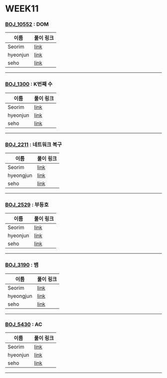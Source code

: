 # WEEK11

### [BOJ_10552](https://boj.kr/10552) : DOM

|이름|풀이 링크|
|--|--|
|Seorim| [link](BOJ_10552/Seorim.java)
|hyeonjun| [link](BOJ_10552/hyeonjun.cpp)
|seho| [link](BOJ_10552/seho.py)
---


### [BOJ_1300](https://boj.kr/1300) : K번째 수

|이름|풀이 링크|
|--|--|
|Seorim| [link](BOJ_1300/Seorim.java)
|hyeonjun| [link](BOJ_1300/hyeonjun.cpp)
|seho| [link](BOJ_1300/seho.py)
---


### [BOJ_2211](https://boj.kr/2211) : 네트워크 복구

|이름|풀이 링크|
|--|--|
|Seorim| [link](BOJ_2211/Seorim.java)
|hyeongjun| [link](BOJ_2211/hyeongjun.cpp)
|seho| [link](BOJ_2211/seho.py)
---


### [BOJ_2529](https://boj.kr/2529) : 부등호

|이름|풀이 링크|
|--|--|
|Seorim| [link](BOJ_2529/Seorim.java)
|hyeonjun| [link](BOJ_2529/hyeonjun.cpp)
|seho| [link](BOJ_2529/seho.py)
---


### [BOJ_3190](https://boj.kr/3190) : 뱀

|이름|풀이 링크|
|--|--|
|Seorim| [link](BOJ_3190/Seorim.java)
|hyeongjun| [link](BOJ_3190/hyeongjun.cpp)
|seho| [link](BOJ_3190/seho.py)
---


### [BOJ_5430](https://boj.kr/5430) : AC

|이름|풀이 링크|
|--|--|
|Seorim| [link](BOJ_5430/Seorim.java)
|hyeonjun| [link](BOJ_5430/hyeonjun.cpp)
|seho| [link](BOJ_5430/seho.py)
---
